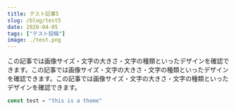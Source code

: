```yaml
---
title: テスト記事5
slug: /blog/test5
date: 2020-04-05
tags: ["テスト投稿"]
image: ./test.png
---
```


この記事では画像サイズ・文字の大きさ・文字の種類といったデザインを確認できます。この記事では画像サイズ・文字の大きさ・文字の種類といったデザインを確認できます。この記事では画像サイズ・文字の大きさ・文字の種類といったデザインを確認できます。

```javascript
const test = "this is a theme"
```
